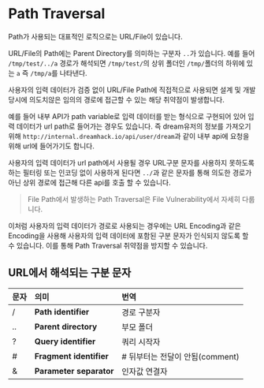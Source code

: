 # Path Traversal
Path가 사용되는 대표적인 로직으로는
URL/File이 있습니다.

URL/File의 Path에는 Parent Directory를 의미하는 구분자 `..`가 있습니다.
예를 들어 `/tmp/test/../a` 경로가 해석되면
`/tmp/test/`의 상위 폴더인
`/tmp/`폴더의 하위에 있는 `a` 즉 `/tmp/a`를 나타낸다.

사용자의 입력 데이터가 검증 없이
URL/File Path에 직접적으로 사용되면
설계 및 개발 당시에 의도치않은
임의의 경로에 접근할 수 있는
해당 취약점이 발생합니다. 

예를 들어 내부 API가 path variable로 입력 데이터를 받는 형식으로
구현되어 있어 입력 데이터가
url path로 들어가는 경우도 있습니다.
즉 dream유저의 정보를 가져오기 위해
`http://internal.dreamhack.io/api/user/dream`과 같이
내부 api에 요청을 위해 url에 들어가기도 합니다.

사용자의 입력 데이터가 url path에서 사용될 경우
URL구분 문자를 사용하지 못하도록 하는
필터링 또는 인코딩 없이 사용하게 된다면 `../`과 같은
문자를 통해 의도한 경로가 아닌
상위 경로에 접근해 다른 api를 호출 할 수 있습니다.

> File Path에서 발생하는 Path Traversal은
> File Vulnerability에서 자세히 다룹니다.

이처럼 사용자의 입력 데이터가 경로로 사용되는 경우에는
URL Encoding과 같은 Encoding을 사용해
사용자의 입력 데이터에 포함된
구분 문자가 인식되지 않도록 할 수 있습니다.
이를 통해 Path Traversal 취약점을 방지할 수 있습니다.

## URL에서 해석되는 구분 문자

| 문자 | 의미 | 번역 |
|:--|:--|:--|
|/|**Path identifier**|경로 구분자|
|..|**Parent directory**|부모 폴더|
|?|**Query identifier**|쿼리 시작자|
|#|**Fragment identifier**|# 뒤부터는 전달이 안됨(comment)|
|&|**Parameter separator**|인자값 연결자|

